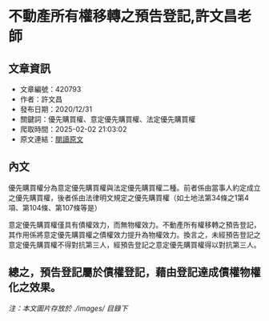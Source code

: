 # 不動產所有權移轉之預告登記,許文昌老師

## 文章資訊
- 文章編號：420793
- 作者：許文昌
- 發布日期：2020/12/31
- 關鍵詞：優先購買權、意定優先購買權、法定優先購買權
- 爬取時間：2025-02-02 21:03:02
- 原文連結：[閱讀原文](https://real-estate.get.com.tw/Columns/detail.aspx?no=420793)

## 內文
優先購買權分為意定優先購買權與法定優先購買權二種。前者係由當事人約定成立之優先購買權，後者係由法律明文規定之優先購買權（如土地法第34條之1第4項、第104條、第107條等是）

意定優先購買權僅具有債權效力，而無物權效力。不動產所有權移轉之預告登記，其作用係將意定優先購買權之債權效力提升為物權效力。換言之，未經預告登記之意定優先購買權不得對抗第三人，經預告登記之意定優先購買權得以對抗第三人。

總之，預告登記屬於債權登記，藉由登記達成債權物權化之效果。
---
*注：本文圖片存放於 ./images/ 目錄下*
